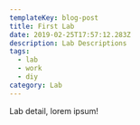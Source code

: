 ```yaml
---
templateKey: blog-post
title: First Lab
date: 2019-02-25T17:57:12.283Z
description: Lab Descriptions
tags:
  - lab
  - work
  - diy
category: Lab
---
```

Lab detail, lorem ipsum!
